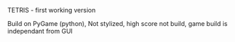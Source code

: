 TETRIS - first working version

Build on PyGame (python),
Not stylized,
high score not build,
game build is independant from GUI
